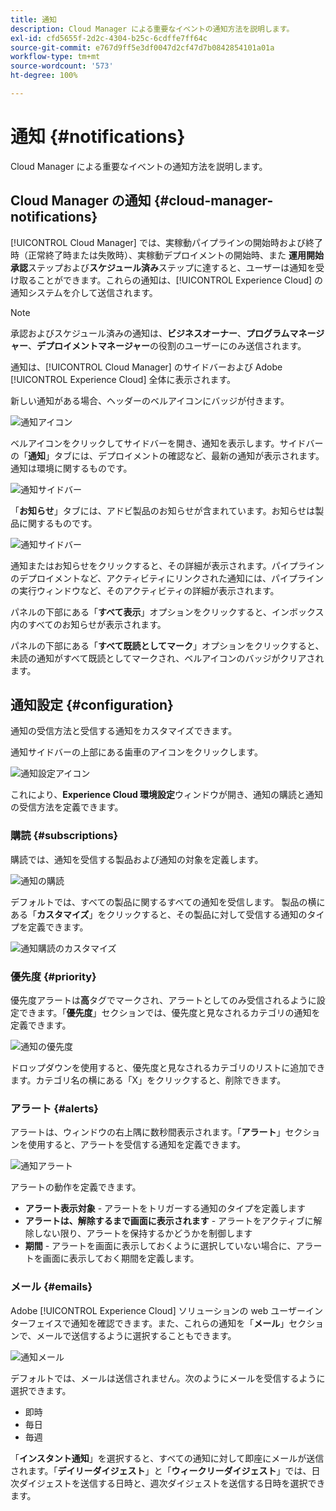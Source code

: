 ```yaml
---
title: 通知
description: Cloud Manager による重要なイベントの通知方法を説明します。
exl-id: cfd5655f-2d2c-4304-b25c-6cdffe7ff64c
source-git-commit: e767d9ff5e3df0047d2cf47d7b0842854101a01a
workflow-type: tm+mt
source-wordcount: '573'
ht-degree: 100%

---
```



# 通知 {#notifications}

Cloud Manager による重要なイベントの通知方法を説明します。

## Cloud Manager の通知 {#cloud-manager-notifications}

[!UICONTROL Cloud Manager] では、実稼動パイプラインの開始時および終了時（正常終了時または失敗時）、実稼動デプロイメントの開始時、また **運用開始承認**&#x200B;ステップおよび&#x200B;**スケジュール済み**&#x200B;ステップに達すると、ユーザーは通知を受け取ることができます。これらの通知は、[!UICONTROL Experience Cloud] の通知システムを介して送信されます。

>[!NOTE]
>
>承認およびスケジュール済みの通知は、**ビジネスオーナー**、**プログラムマネージャー**、**デプロイメントマネージャー**&#x200B;の役割のユーザーにのみ送信されます。

通知は、[!UICONTROL Cloud Manager] のサイドバーおよび Adobe [!UICONTROL Experience Cloud] 全体に表示されます。

新しい通知がある場合、ヘッダーのベルアイコンにバッジが付きます。

![通知アイコン](/help/assets/notifications-bell-badged.png)

ベルアイコンをクリックしてサイドバーを開き、通知を表示します。サイドバーの「**通知**」タブには、デプロイメントの確認など、最新の通知が表示されます。通知は環境に関するものです。

![通知サイドバー](/help/assets/notifications-activities.png)

「**お知らせ**」タブには、アドビ製品のお知らせが含まれています。お知らせは製品に関するものです。

![通知サイドバー](/help/assets/notificaitons-announcements.png)

通知またはお知らせをクリックすると、その詳細が表示されます。パイプラインのデプロイメントなど、アクティビティにリンクされた通知には、パイプラインの実行ウィンドウなど、そのアクティビティの詳細が表示されます。

パネルの下部にある「**すべて表示**」オプションをクリックすると、インボックス内のすべてのお知らせが表示されます。

パネルの下部にある「**すべて既読としてマーク**」オプションをクリックすると、未読の通知がすべて既読としてマークされ、ベルアイコンのバッジがクリアされます。

## 通知設定 {#configuration}

通知の受信方法と受信する通知をカスタマイズできます。

通知サイドバーの上部にある歯車のアイコンをクリックします。

![通知設定アイコン](/help/assets/notifications-configuration.png)

これにより、**Experience Cloud 環境設定**&#x200B;ウィンドウが開き、通知の購読と通知の受信方法を定義できます。

### 購読 {#subscriptions}

購読では、通知を受信する製品および通知の対象を定義します。

![通知の購読](/help/assets/notifications-subscriptions.png)

デフォルトでは、すべての製品に関するすべての通知を受信します。 製品の横にある「**カスタマイズ**」をクリックすると、その製品に対して受信する通知のタイプを定義できます。

![通知購読のカスタマイズ](/help/assets/notifications-subscriptions-customize.png)

### 優先度 {#priority}

優先度アラートは&#x200B;**高**&#x200B;タグでマークされ、アラートとしてのみ受信されるように設定できます。「**優先度**」セクションでは、優先度と見なされるカテゴリの通知を定義できます。

![通知の優先度](/help/assets/notifications-priority.png)

ドロップダウンを使用すると、優先度と見なされるカテゴリのリストに追加できます。カテゴリ名の横にある「X」をクリックすると、削除できます。

### アラート {#alerts}

アラートは、ウィンドウの右上隅に数秒間表示されます。「**アラート**」セクションを使用すると、アラートを受信する通知を定義できます。

![通知アラート](/help/assets/notifications-alerts.png)

アラートの動作を定義できます。

* **アラート表示対象** - アラートをトリガーする通知のタイプを定義します
* **アラートは、解除するまで画面に表示されます** - アラートをアクティブに解除しない限り、アラートを保持するかどうかを制御します
* **期間** - アラートを画面に表示しておくように選択していない場合に、アラートを画面に表示しておく期間を定義します。

### メール {#emails}

Adobe [!UICONTROL Experience Cloud] ソリューションの web ユーザーインターフェイスで通知を確認できます。また、これらの通知を「**メール**」セクションで、メールで送信するように選択することもできます。

![通知メール](/help/assets/notifications-emails.png)

デフォルトでは、メールは送信されません。次のようにメールを受信するように選択できます。

* 即時
* 毎日
* 毎週

「**インスタント通知**」を選択すると、すべての通知に対して即座にメールが送信されます。「**デイリーダイジェスト**」と「**ウィークリーダイジェスト**」では、日次ダイジェストを送信する日時と、週次ダイジェストを送信する日時を選択できます。
